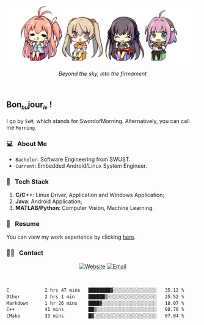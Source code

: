 <img src="./pic/Aokana.png">
<p align="center"><em>Beyond the sky, into the firmament</em></p>

<br/>

## Bon<sub><em><font size=2>bu</font></em></sub>jour<sub><em><font size=2>le</font></em></sub> !

I go by `SoM`, which stands for SwordofMorning. Alternatively, you can call me `Morning`.

### 💻 &nbsp; About Me

- `Bachelor`: Software Engineering from SWUST.
- `Current`: Embedded Android/Linux System Engineer.

### 🔧 &nbsp; Tech Stack

1. **C/C++**: Linux Driver, Application and Windows Application;
2. **Java**: Android Application;
3. **MATLAB/Python**: Computer Vision, Machine Learning.

### 📝 &nbsp; Resume

You can view my work experience by clicking <a href="https://swordofmorning.com/index.php/contact/">here</a>.

### 🤝🏻 &nbsp; Contact

<p align="center">
<a href="https://swordofmorning.com/"><img alt="Website" src="https://img.shields.io/badge/Website-swordofmorning.com-blue?style=flat-square&logo=google-chrome"></a>
<a href="mailto:master@xiaojintao.email
"><img alt="Email" src="https://img.shields.io/badge/Email-master@xiaojintao.email-blue?style=flat-square&logo=gmail"></a>
</p>

<br/>

<!--START_SECTION:waka-->

```txt
C             2 hrs 47 mins   ████████▓░░░░░░░░░░░░░░░░   35.12 %
Other         2 hrs 1 min     ██████▒░░░░░░░░░░░░░░░░░░   25.52 %
Markdown      1 hr 26 mins    ████▓░░░░░░░░░░░░░░░░░░░░   18.07 %
C++           41 mins         ██▒░░░░░░░░░░░░░░░░░░░░░░   08.70 %
CMake         33 mins         █▓░░░░░░░░░░░░░░░░░░░░░░░   07.04 %
```

<!--END_SECTION:waka-->
